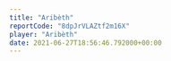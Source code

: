 ```yaml
---
title: "Aribèth"
reportCode: "8dpJrVLAZtf2m16X"
player: "Aribèth"
date: 2021-06-27T18:56:46.792000+00:00
---
```


